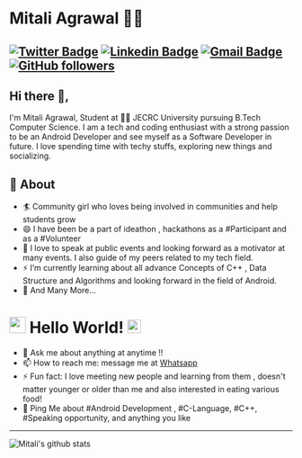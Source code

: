 # Mitali Agrawal 👨‍💻
[![Twitter Badge](https://img.shields.io/badge/-@MitaliAgrawal-1ca0f1?style=flat-square&labelColor=1ca0f1&logo=twitter&logoColor=white&link=https://twitter.com/MitaliAgrawal17)](https://twitter.com/MitaliAgrawal17) [![Linkedin Badge](https://img.shields.io/badge/-MitaliAgrawal-blue?style=flat-square&logo=Linkedin&logoColor=white&link=https://www.linkedin.com/in/mitaliagrawal17/)](https://www.linkedin.com/in/mitaliagrawal17/) 
[![Gmail Badge](https://img.shields.io/badge/-mitaliagrawal4321@gmail.com-c14438?style=flat-square&logo=Gmail&logoColor=white&link=mailto:mitaliagrawal4321@gmail.com)](mailto:mitaliagrawal4321@gmail.com)
[![GitHub followers](https://img.shields.io/github/followers/minty-sys?label=Follow&style=social)](https://github.com/mitali-1703/?tab=follow)
---
## Hi there 👋,           
I'm Mitali Agrawal, Student at 👨‍💻 JECRC University pursuing B.Tech Computer Science.  I am a tech and coding enthusiast with a strong passion to be an Android Developer and see myself as a Software Developer in future. I love spending time with techy stuffs, exploring new things and socializing.

## 🧐 About
- 🏄‍ Community girl who loves being involved in communities and help students grow
- 😄 I have been be a part of ideathon , hackathons as a #Participant and as a #Volunteer
- 🌱 I love to speak at public events and looking forward  as a motivator at many events. I also guide of my peers related to my tech field.
- ⚡ I’m currently learning about all advance Concepts of C++ , Data Structure and Algorithms and looking forward in the field of Android. 
- 👯 And Many More...


# <img src="https://github.com/TheDudeThatCode/TheDudeThatCode/blob/master/Assets/Hi.gif" width="29px"> Hello World!&nbsp;<img src="https://github.com/TheDudeThatCode/TheDudeThatCode/blob/master/Assets/Earth.gif" width="24px">

- 💬 Ask me about anything at anytime !! 
- 📫 How to reach me: message me at [Whatsapp](https://wa.me/919521420481)
- ⚡ Fun fact: I love meeting new people and learning from them , doesn't matter younger or older than me  and also interested in eating various food! 
- 💬 Ping Me about #Android Development , #C-Language, #C++, #Speaking opportunity, and anything you like
---
![Mitali's github stats](https://github-readme-stats.vercel.app/api?username=mitali-1703&show_icons=true)

